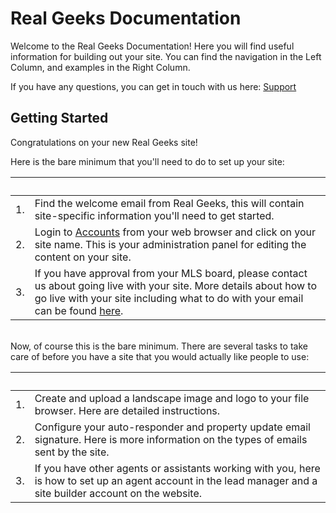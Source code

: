 # Real Geeks Documentation

Welcome to the Real Geeks Documentation! Here you will find useful information for building out your site. You can find the navigation in the Left Column, and examples in the Right Column.

If you have any questions, you can get in touch with us here: [Support](https://www.realgeeks.com/support/)

## Getting Started

Congratulations on your new Real Geeks site!

Here is the bare minimum that you'll need to do to set up your site:

&nbsp; | &nbsp;
---| ---
1.| Find the welcome email from Real Geeks, this will contain site-specific information you'll need to get started.
2.| Login to [Accounts](https://accounts.realgeeks.com/) from your web browser and click on your site name. This is your administration panel for editing the content on your site.
3.| If you have approval from your MLS board, please contact us about going live with your site. More details about how to go live with your site including what to do with your email can be found [here](insert_link_to_going_live).

<br>
Now, of course this is the bare minimum. There are several tasks to take care of before you have a site that you would actually like people to use:

&nbsp; | &nbsp;
---| ---
1.| Create and upload a landscape image and logo to your file browser. Here are detailed instructions.
2.| Configure your auto-responder and property update email signature. Here is more information on the types of emails sent by the site.
3.| If you have other agents or assistants working with you, here is how to set up an agent account in the lead manager and a site builder account on the website.